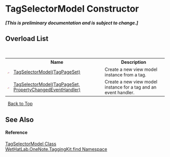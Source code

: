 # TagSelectorModel Constructor 
 _**\[This is preliminary documentation and is subject to change.\]**_


## Overload List
&nbsp;<table><tr><th></th><th>Name</th><th>Description</th></tr><tr><td>![Protected method](media/protmethod.gif "Protected method")</td><td><a href="ae6b2f15-ea66-3361-6e28-fd09b208ac87">TagSelectorModel(TagPageSet)</a></td><td>
Create a new view model instance from a tag.</td></tr><tr><td>![Protected method](media/protmethod.gif "Protected method")</td><td><a href="48d2c30a-1d83-a9df-91da-fa15d496e144">TagSelectorModel(TagPageSet, PropertyChangedEventHandler)</a></td><td>
Create a new view model instance for a tag and an event handler.</td></tr></table>&nbsp;
<a href="#tagselectormodel-constructor">Back to Top</a>

## See Also


#### Reference
<a href="093ecf68-9afb-f529-98a7-c27089162014">TagSelectorModel Class</a><br /><a href="0e3a8efd-07d2-1709-b1cd-709153222081">WetHatLab.OneNote.TaggingKit.find Namespace</a><br />